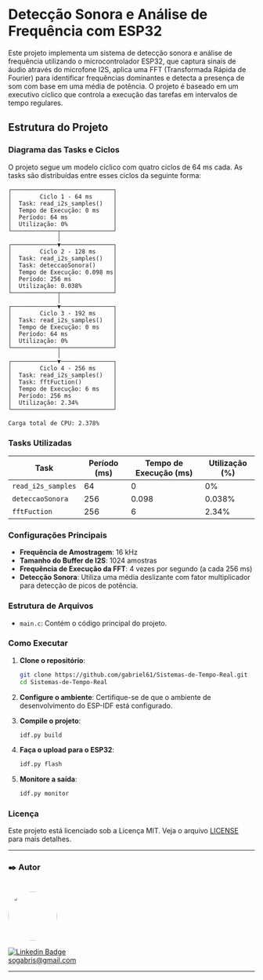 # Detecção Sonora e Análise de Frequência com ESP32

Este projeto implementa um sistema de detecção sonora e análise de frequência utilizando o microcontrolador ESP32, que captura sinais de áudio através do microfone I2S, aplica uma FFT (Transformada Rápida de Fourier) para identificar frequências dominantes e detecta a presença de som com base em uma média de potência. O projeto é baseado em um executivo cíclico que controla a execução das tarefas em intervalos de tempo regulares.

## Estrutura do Projeto

### Diagrama das Tasks e Ciclos

O projeto segue um modelo cíclico com quatro ciclos de 64 ms cada. As tasks são distribuídas entre esses ciclos da seguinte forma:

```plaintext
┌─────────────────────────────┐
│        Ciclo 1 - 64 ms      │
│  Task: read_i2s_samples()   │
│  Tempo de Execução: 0 ms    │
│  Período: 64 ms             │
│  Utilização: 0%             │
└─────────────┬───────────────┘
              │
┌─────────────▼───────────────┐
│        Ciclo 2 - 128 ms     │
│  Task: read_i2s_samples()   │
│  Task: deteccaoSonora()     │
│  Tempo de Execução: 0.098 ms│
│  Período: 256 ms            │
│  Utilização: 0.038%         │
└─────────────┬───────────────┘
              │
┌─────────────▼───────────────┐
│        Ciclo 3 - 192 ms     │
│  Task: read_i2s_samples()   │
│  Tempo de Execução: 0 ms    │
│  Período: 64 ms             │
│  Utilização: 0%             │
└─────────────┬───────────────┘
              │
┌─────────────▼───────────────┐
│        Ciclo 4 - 256 ms     │
│  Task: read_i2s_samples()   │
│  Task: fftFuction()         │
│  Tempo de Execução: 6 ms    │
│  Período: 256 ms            │
│  Utilização: 2.34%          │
└─────────────────────────────┘

Carga total de CPU: 2.378%

```

### Tasks Utilizadas

| Task                | Período (ms) | Tempo de Execução (ms) | Utilização (%) |
|---------------------|--------------|------------------------|----------------|
| `read_i2s_samples`  | 64           | 0                      | 0%             |
| `deteccaoSonora`    | 256          | 0.098                  | 0.038%         |
| `fftFuction`        | 256          | 6                      | 2.34%          |

### Configurações Principais

- **Frequência de Amostragem**: 16 kHz
- **Tamanho do Buffer de I2S**: 1024 amostras
- **Frequência de Execução da FFT**: 4 vezes por segundo (a cada 256 ms)
- **Detecção Sonora**: Utiliza uma média deslizante com fator multiplicador para detecção de picos de potência.

### Estrutura de Arquivos

- `main.c`: Contém o código principal do projeto.

### Como Executar

1. **Clone o repositório**:
    ```bash
    git clone https://github.com/gabriel61/Sistemas-de-Tempo-Real.git
    cd Sistemas-de-Tempo-Real
    ```

2. **Configure o ambiente**: Certifique-se de que o ambiente de desenvolvimento do ESP-IDF está configurado.

3. **Compile o projeto**:
    ```bash
    idf.py build
    ```

4. **Faça o upload para o ESP32**:
    ```bash
    idf.py flash
    ```

5. **Monitore a saída**:
    ```bash
    idf.py monitor
    ```

### Licença

Este projeto está licenciado sob a Licença MIT. Veja o arquivo [LICENSE](LICENSE) para mais detalhes.

---

### ✒️ Autor

</br>

<a href="https://github.com/gabriel61">
 <img style="border-radius: 50%;" src="https://avatars.githubusercontent.com/gabriel61" width="100px;" alt=""/>
 <br />
 
 [![Linkedin Badge](https://img.shields.io/badge/-gabrielsampaio-blue?style=flat-square&logo=Linkedin&logoColor=white&link=https://www.linkedin.com/in/gabriel-oliveira-852759190/)](https://www.linkedin.com/in/gabriel-oliveira-852759190/)
<br>
sogabris@gmail.com
<br>

---

